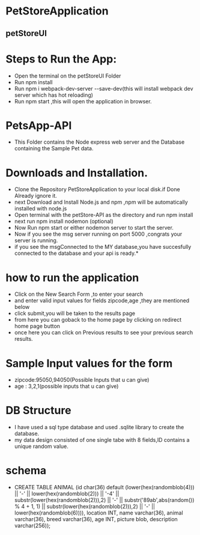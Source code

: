 # PetStoreApplication
## petStoreUI
# Steps to Run the App:

* Open the terminal on the petStoreUI Folder
* Run npm install
* Run npm i webpack-dev-server --save-dev(this will install webpack dev server which has hot reloading)
* Run npm start ,this will open the application in browser.

# PetsApp-API
* This Folder contains the Node express web server and the Database containing the Sample Pet data.

# Downloads and Installation.
* Clone the Repository PetStoreApplication to your local disk.if Done Already ignore it.
* next Download and Install Node.js and npm ,npm will be automatically installed with node.js
* Open terminal with the petStore-API as the directory and run npm install
* next run npm install nodemon (optional)
* Now Run npm start or either nodemon server to start the server.
* Now if you see the msg server running on port 5000 ,congrats your server is running.
* if you see the msgConnected to the MY database,you have succesfully connected to the database and your api is ready.*  
# how to run the application
* Click on the New Search Form ,to enter your search
* and enter valid input values  for fields zipcode,age ,they are mentioned below
* click submit,you will be taken to the results page 
* from here you can goback to the home page by clicking on redirect home page button 
* once here you can click on Previous results to see your previous search results.
# Sample Input values for the form 
* zipcode:95050,94050(Possible Inputs that u can give)
* age : 3,2,1(possible inputs that u can give)













# DB Structure
* I have used a sql type database and used .sqlite library to create the database.
* my data design consisted of one single tabe with 8 fields,ID contains a unique random value. 
# schema
* CREATE TABLE ANIMAL (id char(36) default (lower(hex(randomblob(4))) || '-' || lower(hex(randomblob(2))) || '-4' || substr(lower(hex(randomblob(2))),2) || '-' || substr('89ab',abs(random()) % 4 + 1, 1) || substr(lower(hex(randomblob(2))),2) || '-' || lower(hex(randomblob(6)))), location INT, name varchar(36), animal varchar(36), breed varchar(36), age INT, picture blob, description varchar(256));
